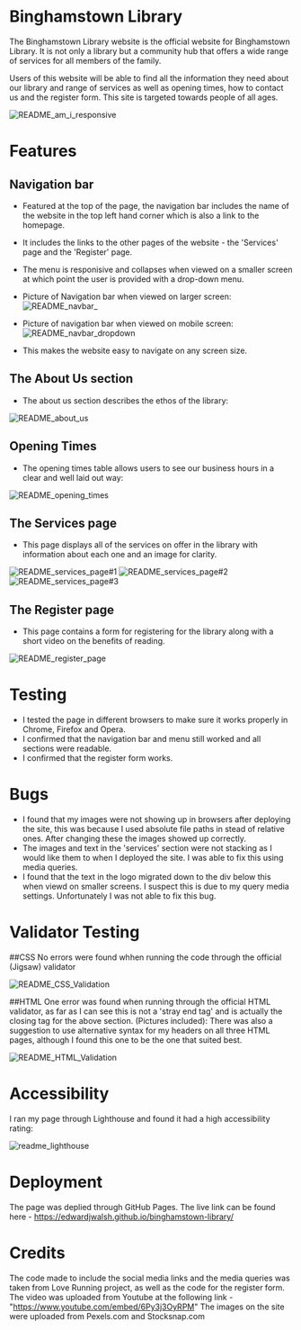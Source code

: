 # Binghamstown Library

The Binghamstown Library website is the official website for Binghamstown Library. It is not only a library but a community hub that offers a wide range of services for all members of the family.

Users of this website will be able to find all the information they need about our library and range of services as well as opening times, how to contact us and the register form. This site is targeted towards people of all ages.


![README_am_i_responsive](https://github.com/EdwardJWalsh/binghamstown-library/assets/155949281/9900ba6c-d089-46bb-b681-2a1f93b48b68)

# Features

## Navigation bar

* Featured at the top of the page, the navigation bar includes the name of the website in the top left hand corner which is also a link to the homepage.
* It includes the links to the other pages of the website - the 'Services' page and the 'Register' page.
* The menu is responisive and collapses when viewed on a smaller screen at which point the user is provided with a drop-down menu.

* Picture of Navigation bar when viewed on larger screen:
![README_navbar_](https://github.com/EdwardJWalsh/binghamstown-library/assets/155949281/55881e32-c2b5-4ec4-8b71-f5a6124d5f3d)

* Picture of navigation bar when viewed on mobile screen:
![README_navbar_dropdown](https://github.com/EdwardJWalsh/binghamstown-library/assets/155949281/a1b7abdc-8501-488a-b47a-80f4597ae888)

* This makes the website easy to navigate on any screen size.

## The About Us section

* The about us section describes the ethos of the library:

![README_about_us](https://github.com/EdwardJWalsh/binghamstown-library/assets/155949281/f12ff1c4-80d2-43e0-98d9-3e3d47c14f9e)

## Opening Times

* The opening times table allows users to see our business hours in a clear and well laid out way:

![README_opening_times](https://github.com/EdwardJWalsh/binghamstown-library/assets/155949281/504a8449-cd1b-4e0c-bfbf-603f7c137e49)

## The Services page

* This page displays all of the services on offer in the library with information about each one and an image for clarity.

![README_services_page#1](https://github.com/EdwardJWalsh/binghamstown-library/assets/155949281/41eb2a77-826c-460c-9c74-2a63caab43c9)
![README_services_page#2](https://github.com/EdwardJWalsh/binghamstown-library/assets/155949281/3cc5e11d-966f-488f-b999-976137505616)
![README_services_page#3](https://github.com/EdwardJWalsh/binghamstown-library/assets/155949281/69482169-8433-4410-887f-64460478e4ec)

## The Register page
* This page contains a form for registering for the library along with a short video on the benefits of reading.

![README_register_page](https://github.com/EdwardJWalsh/binghamstown-library/assets/155949281/0ed68633-b6c6-4690-b298-f0b949a3d19e)


# Testing

* I tested the page in different browsers to make sure it works properly in Chrome, Firefox and Opera.
* I confirmed that the navigation bar and menu still worked and all sections were readable.
* I confirmed that the register form works.

# Bugs

* I found that my images were not showing up in browsers after deploying the site, this was because I used absolute file paths in stead of relative ones. After changing these the images showed up correctly.
* The images and text in the 'services' section were not stacking as I would like them to when I deployed the site. I was able to fix this using media queries.
* I found that the text in the logo migrated down to the div below this when viewd on smaller screens. I suspect this is due to my query media settings. Unfortunately I was not able to fix this bug.

# Validator Testing

##CSS
No errors were found whhen running the code through the official (Jigsaw) validator

![README_CSS_Validation](https://github.com/EdwardJWalsh/binghamstown-library/assets/155949281/232a4bb1-a0f3-4b0a-b870-d73bd6d6f994)

##HTML
One error was found when running through the official HTML validator, as far as I can see this is not a 'stray end tag' and is actually the closing tag for the above section. (Pictures included):
There was also a suggestion to use alternative syntax for my headers on all three HTML pages, although I found this one to be the one that suited best.

![README_HTML_Validation](https://github.com/EdwardJWalsh/binghamstown-library/assets/155949281/984df3dc-fb40-4226-9108-32ed52d4e173)

# Accessibility

I ran my page through Lighthouse and found it had a high accessibility rating:

![readme_lighthouse](https://github.com/EdwardJWalsh/binghamstown-library/assets/155949281/ad42a6ae-72dc-4d4a-a901-43f52af0cd86)

# Deployment
The page was deplied through GitHub Pages.
The live link can be found here - https://edwardjwalsh.github.io/binghamstown-library/

# Credits
The code made to include the social media links and the media queries was taken from Love Running project, as well as the code for the register form.
The video was uploaded from Youtube at the following link -"https://www.youtube.com/embed/6Py3j3OyRPM"
The images on the site were uploaded from Pexels.com and Stocksnap.com





